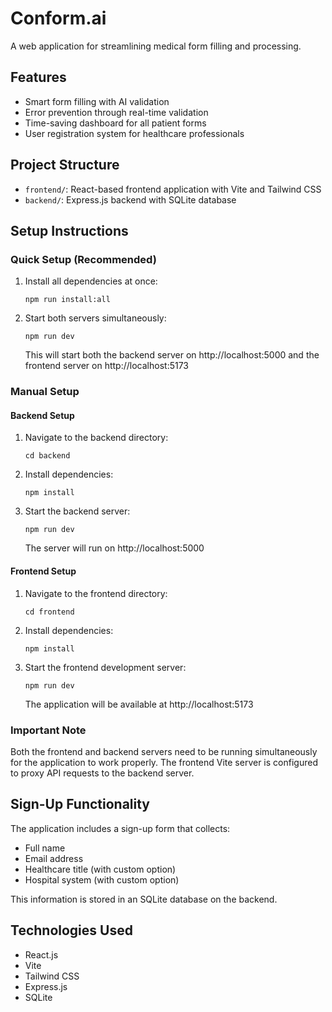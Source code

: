 # Conform.ai

A web application for streamlining medical form filling and processing.

## Features

- Smart form filling with AI validation
- Error prevention through real-time validation
- Time-saving dashboard for all patient forms
- User registration system for healthcare professionals

## Project Structure

- `frontend/`: React-based frontend application with Vite and Tailwind CSS
- `backend/`: Express.js backend with SQLite database

## Setup Instructions

### Quick Setup (Recommended)

1. Install all dependencies at once:
   ```
   npm run install:all
   ```

2. Start both servers simultaneously:
   ```
   npm run dev
   ```

   This will start both the backend server on http://localhost:5000 and the frontend server on http://localhost:5173

### Manual Setup

#### Backend Setup

1. Navigate to the backend directory:
   ```
   cd backend
   ```

2. Install dependencies:
   ```
   npm install
   ```

3. Start the backend server:
   ```
   npm run dev
   ```
   
   The server will run on http://localhost:5000

#### Frontend Setup

1. Navigate to the frontend directory:
   ```
   cd frontend
   ```

2. Install dependencies:
   ```
   npm install
   ```

3. Start the frontend development server:
   ```
   npm run dev
   ```
   
   The application will be available at http://localhost:5173

### Important Note

Both the frontend and backend servers need to be running simultaneously for the application to work properly. The frontend Vite server is configured to proxy API requests to the backend server.

## Sign-Up Functionality

The application includes a sign-up form that collects:
- Full name
- Email address
- Healthcare title (with custom option)
- Hospital system (with custom option)

This information is stored in an SQLite database on the backend.

## Technologies Used

- React.js
- Vite
- Tailwind CSS
- Express.js
- SQLite 